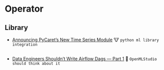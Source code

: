 # Operator

## Library
+ [Announcing PyCaret’s New Time Series Module](https://towardsdatascience.com/announcing-pycarets-new-time-series-module-b6e724d4636c) :cow: `python ml library integration`

## 

+ [Data Engineers Shouldn’t Write Airflow Dags — Part 1](https://towardsdatascience.com/data-engineers-shouldnt-write-airflow-dags-b885d57737ce)  :signal_strength: `OpenMLStudio should think about it`